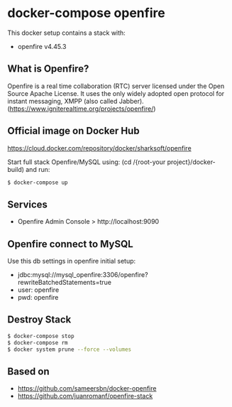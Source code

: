 # docker-compose openfire

This docker setup contains a stack with:
* openfire v4.45.3

## What is Openfire?
Openfire is a real time collaboration (RTC) server licensed under the Open Source Apache License. It uses the only widely adopted open protocol for instant messaging, XMPP (also called Jabber). (https://www.igniterealtime.org/projects/openfire/)

## Official image on Docker Hub
https://cloud.docker.com/repository/docker/sharksoft/openfire


Start full stack Openfire/MySQL using: (cd /{root-your project}/docker-build) and run:

```bash
$ docker-compose up
```

## Services
* Openfire Admin Console > http://localhost:9090 

## Openfire connect to MySQL
Use this db settings in openfire initial setup:
* jdbc:mysql://mysql_openfire:3306/openfire?rewriteBatchedStatements=true 
* user: openfire
* pwd: openfire

## Destroy Stack
```bash
$ docker-compose stop
$ docker-compose rm
$ docker system prune --force --volumes
```

## Based on
* https://github.com/sameersbn/docker-openfire
* https://github.com/juanromanf/openfire-stack